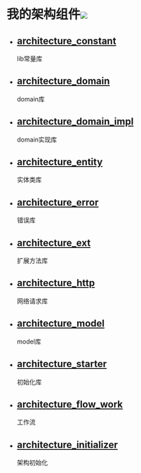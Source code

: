 # 我的架构组件[![](https://jitpack.io/v/qiushui95/MyArchitecture.svg)](https://jitpack.io/#qiushui95/MyArchitecture)  

- ## **[architecture_constant](/architecture_constant)**
	lib常量库  
- ## **[architecture_domain](/architecture_domain)**
	domain库  
- ## **[architecture_domain_impl](/architecture_domain_impl)**
	domain实现库  
- ## **[architecture_entity](/architecture_entity)**
	实体类库  
- ## **[architecture_error](/architecture_error)**
	错误库  
- ## **[architecture_ext](/architecture_ext)**
	扩展方法库
- ## **[architecture_http](/architecture_http)**
	网络请求库
- ## **[architecture_model](/architecture_model)**
	model库  
- ## **[architecture_starter](/architecture_starter)**
	初始化库
- ## **[architecture_flow_work](/architecture_flow_work)**
	工作流
- ## **[architecture_initializer](/architecture_initializer)**
	架构初始化
